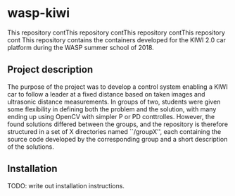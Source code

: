 # wasp-kiwi
This repository contThis repository contThis repository contThis repository cont
This repository contains the containers developed for the KIWI 2.0 car platform
during the WASP summer school of 2018.

## Project description
The purpose of the project was to develop a control system enabling a KIWI car
to follow a leader at a fixed distance based on taken images and ultrasonic
distance measurements. In groups of two, students were given some flexibility
in defining both the problem and the solution, with many ending up using OpenCV
with simpler P or PD conttrolles. However, the found solutions differed between
the groups, and the repository is therefore structured in a set of X directories
named ``/groupX'', each containing the source code developed by the
corresponding group and a short description of the solutions.

## Installation
TODO: write out installation instructions.
